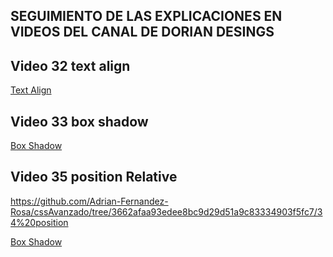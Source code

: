 ## SEGUIMIENTO DE LAS EXPLICACIONES EN VIDEOS DEL CANAL DE DORIAN DESINGS



## Video 32 text align

<a href="https://github.com/Adrian-Fernandez-Rosa/cssAvanzado/tree/master/32%20text%20align" 
 target="_blank"> Text Align </a></h3>

## Video 33 box shadow

<a href="https://github.com/Adrian-Fernandez-Rosa/cssAvanzado/tree/master/33%20box%20shadow" 
 target="_blank">Box Shadow </a>
 
 
 ## Video 35 position Relative
 
 https://github.com/Adrian-Fernandez-Rosa/cssAvanzado/tree/3662afaa93edee8bc9d29d51a9c83334903f5fc7/34%20position
 
 
<a href="https://github.com/Adrian-Fernandez-Rosa/cssAvanzado/tree/3662afaa93edee8bc9d29d51a9c83334903f5fc7/34%20position" 
 target="_blank">Box Shadow </a>

